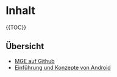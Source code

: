 # Inhalt

{{TOC}}

## Übersicht

* [MGE auf Github](https://github.com/HSR-MGE)
* [Einführung und Konzepte von Android](https://docs.google.com/presentation/d/1VnW43vWOMMOslqA7fmBvLfRviwNlCNiTXQM21AhwbKk/edit#slide=id.p)
